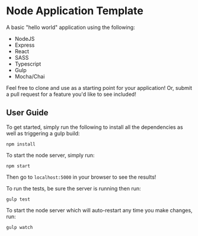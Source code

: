 # Node Application Template
A basic "hello world" application using the following:

* NodeJS
* Express
* React
* SASS
* Typescript
* Gulp
* Mocha/Chai

Feel free to clone and use as a starting point for your application! Or, submit a pull request for a feature you'd like to see included!

## User Guide

To get started, simply run the following to install all the dependencies as well as triggering a gulp build:

    npm install

To start the node server, simply run:

    npm start

Then go to `localhost:5000` in your browser to see the results!

To run the tests, be sure the server is running then run:

    gulp test

To start the node server which will auto-restart any time you make changes, run:

    gulp watch
